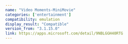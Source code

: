 ```yaml
---
name: "Video Moments-MiniMovie"
categories: ['entertainment']
compatibility: emulation
display_result: "Compatible"
version_from: "3.1.15.0"
link: https://apps.microsoft.com/detail/9NBLGGH40RTG
---
```


